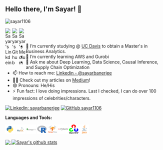 ## Hello there, I'm Sayar! 👋

<p align="left"> <img src="https://komarev.com/ghpvc/?username=sayar1106n&label=Views&color=blue&style=flat" alt="sayar1106" /> </p>

<a href="https://linkedin.com/in/sayarbanerjee">
  <img align="left" alt="Sayar's Linkdein" width="22px" src="https://cdn.jsdelivr.net/npm/simple-icons@v3/icons/linkedin.svg" />
</a>
<a href="https://github.com/Sayar1106">
  <img align="left" alt="Sayar's Github" width="22px" src="https://cdn.jsdelivr.net/npm/simple-icons@v3/icons/github.svg" />
</a>
<a href="https://medium.com/@sayarbanerjee">
  <img align="left" alt="Sayar's Medium" width="22px" src="https://cdn.jsdelivr.net/npm/simple-icons@v3/icons/medium.svg" />
</a>
<br/>
<br/>



- 🔭 I’m currently studying @ [UC Davis](https://gsm.ucdavis.edu/master-science-business-analytics-msba) to obtain a Master's in Business Analytics.
- 🌱 I’m currently learning AWS and Gurobi
- 💬 Ask me about Deep Learning, Data Science, Causal Inference, and Supply Chain Optimization
- 📫 How to reach me: [Linkedin - @sayarbanerjee](https://in.linkedin.com/in/sayarbanerjee)
- ✍🏽 Check out my articles on [Medium](https://medium.com/@sayarbanerjee)!
- 😄 Pronouns: He/His
- ⚡ Fun fact: I love doing impressions. Last I checked, I can do over 100 impressions of celebrities/characters.

[![Linkedin: sayarbanerjee](https://img.shields.io/badge/-sayarbanerjee-blue?style=flat-square&logo=Linkedin&logoColor=white&link=https://www.linkedin.com/in/sayarbanerjee/)](https://www.linkedin.com/in/sayarbanerjee/)
[![GitHub sayar1106](https://img.shields.io/github/followers/sayar1106?label=follow&style=social)](https://github.com/sayar1106)



**Languages and Tools:**  

<code><img height="30" src="https://raw.githubusercontent.com/github/explore/80688e429a7d4ef2fca1e82350fe8e3517d3494d/topics/python/python.png"></code>
<code><img height="30" src="https://raw.githubusercontent.com/github/explore/80688e429a7d4ef2fca1e82350fe8e3517d3494d/topics/mysql/mysql.png"></code> 
<code><img height="30" src="https://raw.githubusercontent.com/github/explore/80688e429a7d4ef2fca1e82350fe8e3517d3494d/topics/mongodb/mongodb.png"></code> 
<code><img height="30" src="https://raw.githubusercontent.com/github/explore/80688e429a7d4ef2fca1e82350fe8e3517d3494d/topics/r/r.png"></code> 
<code><img height="30" src="https://raw.githubusercontent.com/github/explore/80688e429a7d4ef2fca1e82350fe8e3517d3494d/topics/tensorflow/tensorflow.png"></code>
<code><img height="30" src="https://raw.githubusercontent.com/github/explore/80688e429a7d4ef2fca1e82350fe8e3517d3494d/topics/pytorch/pytorch.png"></code> 
<code><img height="30" src="https://raw.githubusercontent.com/github/explore/80688e429a7d4ef2fca1e82350fe8e3517d3494d/topics/opencv/opencv.png"></code>
<code><img height="30" src="https://raw.githubusercontent.com/github/explore/80688e429a7d4ef2fca1e82350fe8e3517d3494d/topics/java/java.png"></code>   


<a href="https://github.com/sayar1106">
  <img align="center" src="https://github-readme-stats.vercel.app/api/top-langs/?username=sayar1106&theme=dark&hide_langs_below=1" />
</a>
<a href="https://github.com/sayar1106">
 <img align="center" src="https://github-readme-stats.vercel.app/api?username=sayar1106&show_icons=true&theme=onedark&line_height=27" alt="Sayar's github stats"/>
</a>



